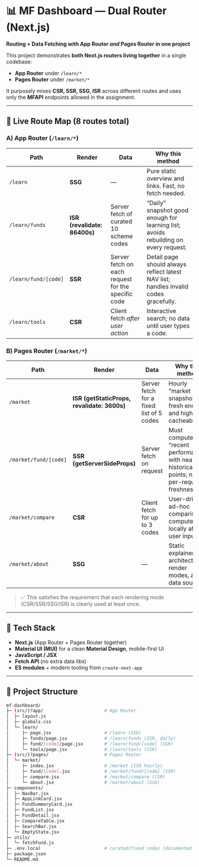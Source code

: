 # 📊 MF Dashboard — Dual Router (Next.js)  
**Routing + Data Fetching with App Router _and_ Pages Router in one project**

This project demonstrates **both Next.js routers living together** in a single codebase:

- **App Router** under `/learn/*`
- **Pages Router** under `/market/*`

It purposely mixes **CSR, SSR, SSG, ISR** across different routes and uses only the **MFAPI** endpoints allowed in the assignment.

---

## 🔗 Live Route Map (8 routes total)

### A) App Router (`/learn/*`)
| Path | Render | Data | Why this method |
|---|---|---|---|
| `/learn` | **SSG** | — | Pure static overview and links. Fast, no fetch needed. |
| `/learn/funds` | **ISR (revalidate: 86400s)** | Server fetch of curated 10 scheme codes | “Daily” snapshot good enough for learning list; avoids rebuilding on every request. |
| `/learn/fund/[code]` | **SSR** | Server fetch on each request for the specific code | Detail page should always reflect latest NAV list; handles invalid codes gracefully. |
| `/learn/tools` | **CSR** | Client fetch _after user action_ | Interactive search; no data until user types a code. |

### B) Pages Router (`/market/*`)
| Path | Render | Data | Why this method |
|---|---|---|---|
| `/market` | **ISR (getStaticProps, revalidate: 3600s)** | Server fetch for a fixed list of 5 codes | Hourly “market snapshot” is fresh enough and highly cacheable. |
| `/market/fund/[code]` | **SSR (getServerSideProps)** | Server fetch on request | Must compute “recent performance” with nearest historical points; needs per-request freshness. |
| `/market/compare` | **CSR** | Client fetch for up to 3 codes | User-driven ad-hoc comparison; compute locally after user inputs. |
| `/market/about` | **SSG** | — | Static explainer of architecture, render modes, and data source. |

> ✅ This satisfies the requirement that each rendering mode (CSR/SSR/SSG/ISR) is clearly used at least once.

---

## 🧱 Tech Stack

- **Next.js** (App Router + Pages Router together)
- **Material UI (MUI)** for a clean **Material Design**, mobile-first UI
- **JavaScript / JSX**
- **Fetch API** (no extra data libs)
- **ES modules** + modern tooling from `create-next-app`

---

## 📂 Project Structure



```bash
mf-dashboard/
├─ (src/)?app/                       # App Router
│  ├─ layout.js
│  ├─ globals.css
│  └─ learn/
│     ├─ page.jsx                    # /learn (SSG)
│     ├─ funds/page.jsx              # /learn/funds (ISR, daily)
│     ├─ fund/[code]/page.jsx        # /learn/fund/[code] (SSR)
│     └─ tools/page.jsx              # /learn/tools (CSR)
├─ (src/)?pages/                     # Pages Router
│  └─ market/
│     ├─ index.jsx                   # /market (ISR hourly)
│     ├─ fund/[code].jsx             # /market/fund/[code] (SSR)
│     ├─ compare.jsx                 # /market/compare (CSR)
│     └─ about.jsx                   # /market/about (SSG)
├─ components/
│  ├─ NavBar.jsx
│  ├─ AppLinkCard.jsx
│  ├─ FundSummaryCard.jsx
│  ├─ FundList.jsx
│  ├─ FundDetail.jsx
│  ├─ CompareTable.jsx
│  ├─ SearchBar.jsx
│  └─ EmptyState.jsx
├─ utils/
│  └─ fetchFund.js
├─ .env.local                        # curated/fixed codes (documented below)
├─ package.json
└─ README.md